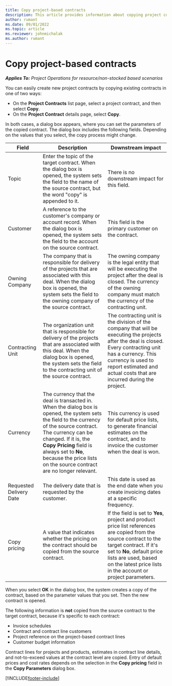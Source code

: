 ```yaml
---
title: Copy project-based contracts
description: This article provides information about copying project contracts in Microsoft Dynamics 365 Project Operations.
author: rumant
ms.date: 09/01/2022
ms.topic: article
ms.reviewer: johnmichalak
ms.author: rumant
---
```


# Copy project-based contracts

_**Applies To:** Project Operations for resource/non-stocked based scenarios_

You can easily create new project contracts by copying existing contracts in one of two ways:

- On the **Project Contracts** list page, select a project contract, and then select **Copy**.
- On the **Project Contract** details page, select **Copy**.

In both cases, a dialog box appears, where you can set the parameters of the copied contract. The dialog box includes the following fields. Depending on the values that you select, the copy process might change.

| Field | Description | Downstream impact |
| --- | --- | --- |
| Topic | Enter the topic of the target contract. When the dialog box is opened, the system sets the field to the name of the source contract, but the word "copy" is appended to it. | There is no downstream impact for this field. |
| Customer | A reference to the customer's company or account record. When the dialog box is opened, the system sets the field to the account on the source contract. | This field is the primary customer on the contract. |
| Owning Company | The company that is responsible for delivery of the projects that are associated with this deal. When the dialog box is opened, the system sets the field to the owning company of the source contract. | The owning company is the legal entity that will be executing the project after the deal is closed. The currency of the owning company must match the currency of the contracting unit. |
| Contracting Unit | The organization unit that is responsible for delivery of the projects that are associated with this deal. When the dialog box is opened, the system sets the field to the contracting unit of the source contract. | The contracting unit is the division of the company that will be executing the projects after the deal is closed. Every contracting unit has a currency. This currency is used to report estimated and actual costs that are incurred during the project. |
| Currency | The currency that the deal is transacted in. When the dialog box is opened, the system sets the field to the currency of the source contract. The currency can be changed. If it is, the **Copy Pricing** field is always set to **No**, because the price lists on the source contract are no longer relevant. | This currency is used for default price lists, to generate financial estimates on the contract, and to invoice the customer when the deal is won. |
| Requested Delivery Date | The delivery date that is requested by the customer. | This date is used as the end date when you create invoicing dates at a specific frequency. |
| Copy pricing | A value that indicates whether the pricing on the contract should be copied from the source contract. | If the field is set to **Yes**, project and product price list references are copied from the source contract to the target contract. If it's set to **No**, default price lists are used, based on the latest price lists in the account or project parameters. |

When you select **OK** in the dialog box, the system creates a copy of the contract, based on the parameter values that you set. Then the new contract is opened.

The following information is **not** copied from the source contract to the target contract, because it's specific to each contract:

- Invoice schedules
- Contract and contract line customers
- Project reference on the project-based contract lines
- Customer budget information

Contract lines for projects and products, estimates in contract line details, and not-to-exceed values at the contract level are copied. Entry of default prices and cost rates depends on the selection in the **Copy pricing** field in the **Copy Parameters** dialog box.

[!INCLUDE[footer-include](../includes/footer-banner.md)]
